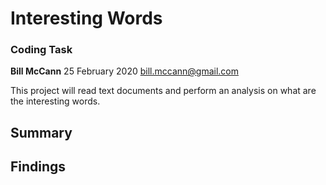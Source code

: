 # Interesting Words
### Coding Task

**Bill McCann**
25 February 2020
bill.mccann@gmail.com

This project will read text documents and perform an analysis on what are the interesting words.

## Summary ##

## Findings ##

## 